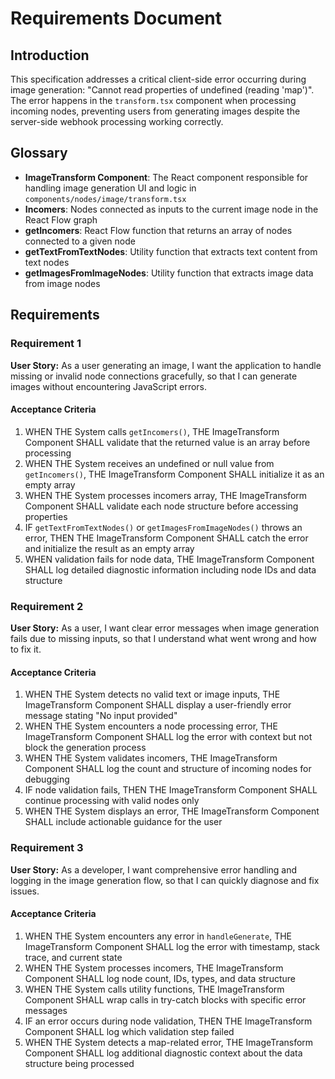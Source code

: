 # Requirements Document

## Introduction

This specification addresses a critical client-side error occurring during image generation: "Cannot read properties of undefined (reading 'map')". The error happens in the `transform.tsx` component when processing incoming nodes, preventing users from generating images despite the server-side webhook processing working correctly.

## Glossary

- **ImageTransform Component**: The React component responsible for handling image generation UI and logic in `components/nodes/image/transform.tsx`
- **Incomers**: Nodes connected as inputs to the current image node in the React Flow graph
- **getIncomers**: React Flow function that returns an array of nodes connected to a given node
- **getTextFromTextNodes**: Utility function that extracts text content from text nodes
- **getImagesFromImageNodes**: Utility function that extracts image data from image nodes

## Requirements

### Requirement 1

**User Story:** As a user generating an image, I want the application to handle missing or invalid node connections gracefully, so that I can generate images without encountering JavaScript errors.

#### Acceptance Criteria

1. WHEN THE System calls `getIncomers()`, THE ImageTransform Component SHALL validate that the returned value is an array before processing
2. WHEN THE System receives an undefined or null value from `getIncomers()`, THE ImageTransform Component SHALL initialize it as an empty array
3. WHEN THE System processes incomers array, THE ImageTransform Component SHALL validate each node structure before accessing properties
4. IF `getTextFromTextNodes()` or `getImagesFromImageNodes()` throws an error, THEN THE ImageTransform Component SHALL catch the error and initialize the result as an empty array
5. WHEN validation fails for node data, THE ImageTransform Component SHALL log detailed diagnostic information including node IDs and data structure

### Requirement 2

**User Story:** As a user, I want clear error messages when image generation fails due to missing inputs, so that I understand what went wrong and how to fix it.

#### Acceptance Criteria

1. WHEN THE System detects no valid text or image inputs, THE ImageTransform Component SHALL display a user-friendly error message stating "No input provided"
2. WHEN THE System encounters a node processing error, THE ImageTransform Component SHALL log the error with context but not block the generation process
3. WHEN THE System validates incomers, THE ImageTransform Component SHALL log the count and structure of incoming nodes for debugging
4. IF node validation fails, THEN THE ImageTransform Component SHALL continue processing with valid nodes only
5. WHEN THE System displays an error, THE ImageTransform Component SHALL include actionable guidance for the user

### Requirement 3

**User Story:** As a developer, I want comprehensive error handling and logging in the image generation flow, so that I can quickly diagnose and fix issues.

#### Acceptance Criteria

1. WHEN THE System encounters any error in `handleGenerate`, THE ImageTransform Component SHALL log the error with timestamp, stack trace, and current state
2. WHEN THE System processes incomers, THE ImageTransform Component SHALL log node count, IDs, types, and data structure
3. WHEN THE System calls utility functions, THE ImageTransform Component SHALL wrap calls in try-catch blocks with specific error messages
4. IF an error occurs during node validation, THEN THE ImageTransform Component SHALL log which validation step failed
5. WHEN THE System detects a map-related error, THE ImageTransform Component SHALL log additional diagnostic context about the data structure being processed

